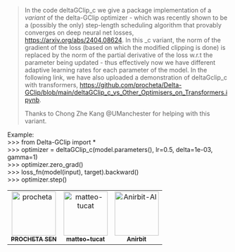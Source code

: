 > In the code deltaGClip_c we give a package implementation of a *variant* of the delta-GClip optimizer - which was recently shown to be a (possibly the only) step-length scheduling algorithm that provably converges on deep neural net losses, https://arxiv.org/abs/2404.08624. In this _c variant, the norm of the gradient of the loss (based on which the modified clipping is done) is replaced by the norm of the partial derivative of the loss w.r.t the parameter being updated - thus effectively now we have different adaptive learning rates for each parameter of the model. In the following link, we have also uploaded a demonstration of deltaGclip_c with transformers, https://github.com/procheta/Delta-GClip/blob/main/deltaGClip_c_vs_Other_Optimisers_on_Transformers.ipynb. <br/>
>
> Thanks to Chong Zhe Kang @UManchester for helping with this variant.

Example: <br/>
                >>> from Delta-GClip import * <br/>
                >>> optimizer = deltaGClip_c(model.parameters(), lr=0.5, delta=1e-03, gamma=1) <br/>
                >>> optimizer.zero_grad() <br/>
                >>> loss_fn(model(input), target).backward() <br/>
                >>> optimizer.step()<br/>






<!-- readme: collaborators,contributors -start -->
<table>
	<tbody>
		<tr>
            <td align="center">
                <a href="https://github.com/procheta">
                    <img src="https://avatars.githubusercontent.com/u/16814552?v=4" width="100;" alt="procheta"/>
                    <br />
                    <sub><b>PROCHETA SEN</b></sub>
                </a>
            </td>
            <td align="center">
                <a href="https://github.com/matteo-tucat">
                    <img src="https://avatars.githubusercontent.com/u/56000401?v=4" width="100;" alt="matteo-tucat"/>
                    <br />
                    <sub><b>matteo-tucat</b></sub>
                </a>
            </td>
            <td align="center">
                <a href="https://github.com/Anirbit-AI">
                    <img src="https://avatars.githubusercontent.com/u/106439647?v=4" width="100;" alt="Anirbit-AI"/>
                    <br />
                    <sub><b>Anirbit </b></sub>
                </a>
            </td>
		</tr>
	<tbody>
</table>
<!-- readme: collaborators,contributors -end -->

       


